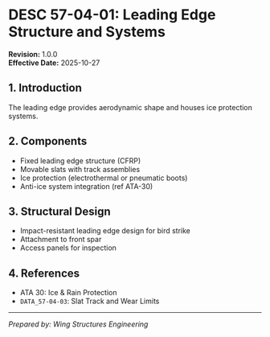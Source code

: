 # DESC 57-04-01: Leading Edge Structure and Systems

**Revision:** 1.0.0  
**Effective Date:** 2025-10-27

## 1. Introduction
The leading edge provides aerodynamic shape and houses ice protection systems.

## 2. Components
- Fixed leading edge structure (CFRP)
- Movable slats with track assemblies
- Ice protection (electrothermal or pneumatic boots)
- Anti-ice system integration (ref ATA-30)

## 3. Structural Design
- Impact-resistant leading edge design for bird strike
- Attachment to front spar
- Access panels for inspection

## 4. References
- ATA 30: Ice & Rain Protection
- `DATA_57-04-03`: Slat Track and Wear Limits

---
*Prepared by: Wing Structures Engineering*
